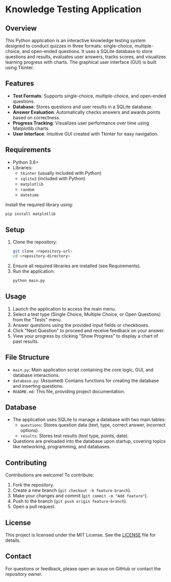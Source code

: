 # Knowledge Testing Application

## Overview
This Python application is an interactive knowledge testing system designed to conduct quizzes in three formats: single-choice, multiple-choice, and open-ended questions. It uses a SQLite database to store questions and results, evaluates user answers, tracks scores, and visualizes learning progress with charts. The graphical user interface (GUI) is built using Tkinter.

## Features
- **Test Formats**: Supports single-choice, multiple-choice, and open-ended questions.
- **Database**: Stores questions and user results in a SQLite database.
- **Answer Evaluation**: Automatically checks answers and awards points based on correctness.
- **Progress Tracking**: Visualizes user performance over time using Matplotlib charts.
- **User Interface**: Intuitive GUI created with Tkinter for easy navigation.

## Requirements
- Python 3.6+
- Libraries:
  - `tkinter` (usually included with Python)
  - `sqlite3` (included with Python)
  - `matplotlib`
  - `random`
  - `datetime`

Install the required library using:
```bash
pip install matplotlib
```

## Setup
1. Clone the repository:
   ```bash
   git clone <repository-url>
   cd <repository-directory>
   ```
2. Ensure all required libraries are installed (see Requirements).
3. Run the application:
   ```bash
   python main.py
   ```

## Usage
1. Launch the application to access the main menu.
2. Select a test type (Single Choice, Multiple Choice, or Open Questions) from the "Tests" menu.
3. Answer questions using the provided input fields or checkboxes.
4. Click "Next Question" to proceed and receive feedback on your answer.
5. View your progress by clicking "Show Progress" to display a chart of past results.

## File Structure
- `main.py`: Main application script containing the core logic, GUI, and database interactions.
- `database.py`: (Assumed) Contains functions for creating the database and inserting questions.
- `README.md`: This file, providing project documentation.

## Database
- The application uses SQLite to manage a database with two main tables:
  - `questions`: Stores question data (text, type, correct answer, incorrect options).
  - `results`: Stores test results (test type, points, date).
- Questions are preloaded into the database upon startup, covering topics like networking, programming, and databases.

## Contributing
Contributions are welcome! To contribute:
1. Fork the repository.
2. Create a new branch (`git checkout -b feature-branch`).
3. Make your changes and commit (`git commit -m "Add feature"`).
4. Push to the branch (`git push origin feature-branch`).
5. Open a pull request.

## License
This project is licensed under the MIT License. See the [LICENSE](LICENSE) file for details.

## Contact
For questions or feedback, please open an issue on GitHub or contact the repository owner.